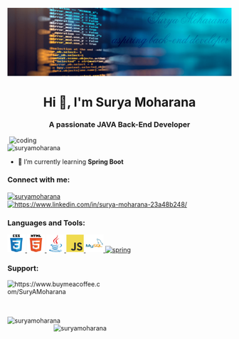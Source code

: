 ![logo](https://github.com/SuryAMoharana/SuryAMoharana/blob/main/GitHub_Banner.png)
<h1 align="center">Hi 👋, I'm Surya Moharana</h1>
<h3 align="center">A passionate JAVA Back-End Developer</h3>
<img align="right" alt="coding" width="500" src="https://r7q6w9z6.rocketcdn.me/career/wp-content/uploads/2020/03/full-stack-development.gif">

<p align="left"> <img src="https://komarev.com/ghpvc/?username=suryamoharana&label=Profile%20views&color=0e75b6&style=flat" alt="suryamoharana" /> </p>

- 🌱 I’m currently learning **Spring Boot**

<h3 align="left">Connect with me:</h3>
<p align="left">
<a href="https://twitter.com/SuryAMoharana" target="blank"><img align="center" src="https://raw.githubusercontent.com/rahuldkjain/github-profile-readme-generator/master/src/images/icons/Social/twitter.svg" alt="suryamoharana" height="30" width="40" /></a>
<a href="https://www.linkedin.com/in/surya-moharana-23a48b248/" target="blank"><img align="center" src="https://raw.githubusercontent.com/rahuldkjain/github-profile-readme-generator/master/src/images/icons/Social/linked-in-alt.svg" alt="https://www.linkedin.com/in/surya-moharana-23a48b248/" height="30" width="40" /></a>
<!-- <a href="https://www.leetcode.com/https://leetcode.com/suryachintu1994/" target="blank"><img align="center" src="https://raw.githubusercontent.com/rahuldkjain/github-profile-readme-generator/master/src/images/icons/Social/leet-code.svg" alt="https://leetcode.com/suryachintu1994/" height="30" width="40" /></a>
<a href="https://www.hackerearth.com/https://www.hackerrank.com/fp03_265" target="blank"><img align="center" src="https://raw.githubusercontent.com/rahuldkjain/github-profile-readme-generator/master/src/images/icons/Social/hackerearth.svg" alt="https://www.hackerrank.com/fp03_265" height="30" width="40" /></a> -->
</p>

<h3 align="left">Languages and Tools:</h3>
<p align="left"> <a href="https://www.w3schools.com/css/" target="_blank" rel="noreferrer"> <img src="https://raw.githubusercontent.com/devicons/devicon/master/icons/css3/css3-original-wordmark.svg" alt="css3" width="40" height="40"/> </a> <a href="https://www.w3.org/html/" target="_blank" rel="noreferrer"> <img src="https://raw.githubusercontent.com/devicons/devicon/master/icons/html5/html5-original-wordmark.svg" alt="html5" width="40" height="40"/> </a> <a href="https://www.java.com" target="_blank" rel="noreferrer"> <img src="https://raw.githubusercontent.com/devicons/devicon/master/icons/java/java-original.svg" alt="java" width="40" height="40"/> </a> <a href="https://developer.mozilla.org/en-US/docs/Web/JavaScript" target="_blank" rel="noreferrer"> <img src="https://raw.githubusercontent.com/devicons/devicon/master/icons/javascript/javascript-original.svg" alt="javascript" width="40" height="40"/> </a> <a href="https://www.mysql.com/" target="_blank" rel="noreferrer"> <img src="https://raw.githubusercontent.com/devicons/devicon/master/icons/mysql/mysql-original-wordmark.svg" alt="mysql" width="40" height="40"/> </a> <a href="https://spring.io/" target="_blank" rel="noreferrer"> <img src="https://www.vectorlogo.zone/logos/springio/springio-icon.svg" alt="spring" width="40" height="40"/> </a> </p>

<h3 align="left">Support:</h3>
<p><a href="https://www.buymeacoffee.com/https://www.buymeacoffee.com/SuryAMoharana"> <img align="left" src="https://cdn.buymeacoffee.com/buttons/v2/default-yellow.png" height="50" width="210" alt="https://www.buymeacoffee.com/SuryAMoharana" /></a></p><br><br><br><br>

<p><img align="left" width="400" src="https://github-readme-stats.vercel.app/api/top-langs?username=suryamoharana&show_icons=true&locale=en&layout=compact" alt="suryamoharana" /></p>

<p>&nbsp;<img align="right" width="400" src="https://github-readme-stats.vercel.app/api?username=suryamoharana&show_icons=true&locale=en" alt="suryamoharana" /></p>
